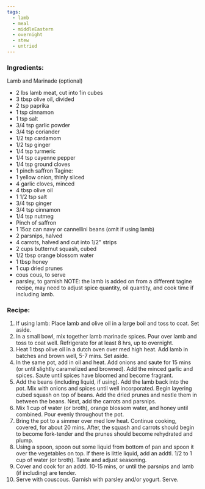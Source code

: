 ```yaml
---
tags:
  - lamb
  - meal
  - middleEastern
  - overnight
  - stew
  - untried
---
```

### Ingredients:
Lamb and Marinade (optional)
- 2 lbs lamb meat, cut into 1in cubes
- 3 tbsp olive oil, divided
- 2 tsp paprika
- 1 tsp cinnamon
- 1 tsp salt
- 3/4 tsp garlic powder
- 3/4 tsp coriander
- 1/2 tsp cardamom
- 1/2 tsp ginger
- 1/4 tsp turmeric
- 1/4 tsp cayenne pepper
- 1/4 tsp ground cloves
- 1 pinch saffron
Tagine: 
- 1 yellow onion, thinly sliced
- 4 garlic cloves, minced
- 4 tbsp olive oil
- 1 1/2 tsp salt
- 3/4 tsp ginger
- 3/4 tsp cinnamon
- 1/4 tsp nutmeg
- Pinch of saffron
- 1 15oz can navy or cannellini beans (omit if using lamb)
- 2 parsnips, halved
- 4 carrots, halved and cut into 1/2" strips
- 2 cups butternut squash, cubed
- 1/2 tbsp orange blossom water
- 1 tbsp honey
- 1 cup dried prunes
- cous cous, to serve 
- parsley, to garnish
NOTE: the lamb is added on from a different tagine recipe, may need to adjust spice quantity, oil quantity, and cook time if including lamb.
### Recipe:
1. If using lamb: Place lamb and olive oil in a large boil and toss to coat. Set aside.
2. In a small bowl, mix together lamb marinade spices. Pour over lamb and toss to coat well. Refrigerate for at least 8 hrs, up to overnight. 
3. Heat 1 tbsp olive oil in a dutch oven over med high heat. Add lamb in batches and brown well, 5-7 mins. Set aside. 
4. In the same pot, add in oil and heat. Add onions and saute for 15 mins (or until slightly caramelized and browned). Add the minced garlic and spices. Saute until spices have bloomed and become fragrant. 
5. Add the beans (including liquid, if using). Add the lamb back into the pot. Mix with onions and spices until well incorporated. Begin layering cubed squash on top of beans. Add the dried prunes and nestle them in between the beans. Next, add the carrots and parsnips. 
7. Mix 1 cup of water (or broth), orange blossom water, and honey until combined. Pour evenly throughout the pot. 
8. Bring the pot to a simmer over med low heat. Continue cooking, covered, for about 20 mins. After, the squash and carrots should begin to become fork-tender and the prunes should become rehydrated and plump. 
9. Using a spoon, spoon out some liquid from bottom of pan and spoon it over the vegetables on top. If there is little liquid, add an addtl. 1/2 to 1 cup of water (or broth). Taste and adjust seasoning. 
10. Cover and cook for an addtl. 10-15 mins, or until the parsnips and lamb (if including) are tender.
11. Serve with couscous. Garnish with parsley and/or yogurt. Serve. 